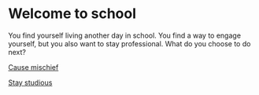# Welcome to school

You find yourself living another day in school. You find a way to engage yourself, but you also want to stay professional. What do you choose to do next?

[Cause mischief](../troublemaker)

[Stay studious](../ivy-league-institution.md)
